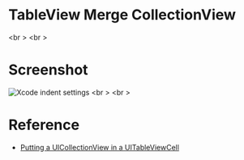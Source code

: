 # TableView Merge CollectionView
<br \>
<br \>

# Screenshot
![Xcode indent settings](https://github.com/rocooshiang/LearningSwiftRecord/blob/ModifyBranch/Net_Tutorial/TableViewMergeCollectionView/Screenshot/Image2.jpg)
<br \>
<br \>



# Reference

* [Putting a UICollectionView in a UITableViewCell](https://ashfurrow.com/blog/putting-a-uicollectionview-in-a-uitableviewcell-in-swift/)
